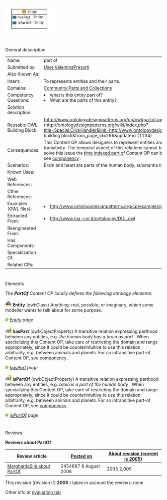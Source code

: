 [![Image:partof.jpg](images/b/b4/Partof.jpg)](../Image/Partof.jpg "Image:partof.jpg")





# 

 General description




|  |  |
| --- | --- |
|  Name:  |  part of  |
|  Submitted by:  | [User:ValentinaPresutti](http://ontologydesignpatterns.org/wiki/index.php?title=User:User:ValentinaPresutti&action=edit&redlink=1 "User:User:ValentinaPresutti (not yet written)")  |
|  Also Known As:  |  |
|  Intent:  |  To represents entities and their parts.  |
|  Domains:  | [Community:Parts and Collections](http://ontologydesignpatterns.org/wiki/index.php?title=Community:Community:Parts_and_Collections&action=edit&redlink=1 "Community:Community:Parts and Collections (not yet written)")  |
|  Competency Questions:  | <li>       what is this entity part of?      </li><li>       What are the parts of this entity?      </li> |
|  Solution description:  |  |
|  Reusable OWL Building Block:  | [http://www.ontologydesignpatterns.org/cp/owl/partof.owl](http://ontologydesignpatterns.org/wiki/index.php?title=Special:ClickHandler&link=http://www.ontologydesignpatterns.org/cp/owl/partof.owl&message=OWL building block&from_page_id=266&update=)  (1134)  |
|  Consequences:  |  This Content OP allows designers to represent entities and their parts i.e., part-whole relations,  with transitivity. The temporal aspect of this relations cannot be expressed with this Content OP; in order to solve this issue the [time indexed part of](../Submissions/TimeIndexedPartOf "Submissions:TimeIndexedPartOf")  Content OP can be used. For an intransitive part-of Content OP see [componency](../Submissions/Componency "Submissions:Componency")  .  |
|  Scenarios:  |  Brain and heart are parts of the human body, substantia nigra is part of brain.  |
|  Known Uses:  |  |
|  Web References:  |  |
|  Other References:  |  |
|  Examples (OWL files):  | <li><a class="external free" href="http://www.ontologydesignpatterns.org/cp/examples/partof/humanbodyparts.owl" rel="nofollow" title="http://www.ontologydesignpatterns.org/cp/examples/partof/humanbodyparts.owl">        http://www.ontologydesignpatterns.org/cp/examples/partof/humanbodyparts.owl       </a></li> |
|  Extracted From:  | <li><a class="external free" href="http://www.loa-cnr.it/ontologies/DUL.owl" rel="nofollow" title="http://www.loa-cnr.it/ontologies/DUL.owl">        http://www.loa-cnr.it/ontologies/DUL.owl       </a></li> |
|  Reengineered From:  |  |
|  Has Components:  |  |
|  Specialization Of:  |  |
|  Related CPs:  |  |



  





# 

 Elements



_The
 __PartOf__ 
 Content OP locally defines the following ontology elements:_ 






[![Class](images/thumb/2/27/Class.gif/20px-Class.gif)](../Image/Class.gif "Class")
__Entity__ 
 (owl:Class) Anything: real, possible, or imaginary, which some modeller wants to talk about for some purpose.
 



[![](images/thumb/8/87/ArrowRight.gif/11px-ArrowRight.gif)](../Image/ArrowRight.gif "ArrowRight.gif")
_[Entity](../Submissions/PartOf/Entity "Submissions:PartOf/Entity") 
 page_ 




[![ObjectProperty](images/thumb/c/c3/ObjectProperty.gif/20px-ObjectProperty.gif)](../Image/ObjectProperty.gif "ObjectProperty")
__hasPart__ 
 (owl:ObjectProperty) A transitive relation expressing parthood between any entities, e.g.
 _the human body has a brain as part_ 
 . When specializing this Content OP, take care of restricting the domain and range appropriately, since it could be counterintuitive to use this relation arbitrarily, e.g. between animals and planets. For an intransitive part-of Content OP, see
 [componency](../Submissions/Componency "Submissions:Componency") 
 .
 



[![](images/thumb/8/87/ArrowRight.gif/11px-ArrowRight.gif)](../Image/ArrowRight.gif "ArrowRight.gif")
_[hasPart](../Submissions/PartOf/hasPart "Submissions:PartOf/hasPart") 
 page_ 




[![ObjectProperty](images/thumb/c/c3/ObjectProperty.gif/20px-ObjectProperty.gif)](../Image/ObjectProperty.gif "ObjectProperty")
__isPartOf__ 
 (owl:ObjectProperty) A transitive relation expressing parthood between any entities, e.g.
 _brain is a part of the human body_ 
 . When specializing this Content OP, take care of restricting the domain and range appropriately, since it could be counterintuitive to use this relation arbitrarily, e.g. between animals and planets. For an intransitive part-of Content OP, see
 [componency](../Submissions/Componency "Submissions:Componency") 
 .
 



[![](images/thumb/8/87/ArrowRight.gif/11px-ArrowRight.gif)](../Image/ArrowRight.gif "ArrowRight.gif")
_[isPartOf](../Submissions/PartOf/isPartOf "Submissions:PartOf/isPartOf") 
 page_ 


# 

 Reviews




__Reviews about PartOf__ 



|  Review article  | [Posted on](../Property/CreationDate "Property:CreationDate")  | [About revision (current is 2005)](../Property/ReviewAboutVersion "Property:ReviewAboutVersion")  |
| --- | --- | --- |
| [MargheritaSini about PartOf](../Community/MargheritaSini_about_PartOf "Community:MargheritaSini about PartOf")  |  2454687  8 August 2008  |  2005  2,005  |



 This revision (revision ID
 __2005__ 
 ) takes in account the reviews: none
 



 Other info at
 [evaluation tab](http://ontologydesignpatterns.org/wiki/index.php?title=Submissions:PartOf&action=evaluation "http://ontologydesignpatterns.org/wiki/index.php?title=Submissions:PartOf&action=evaluation")